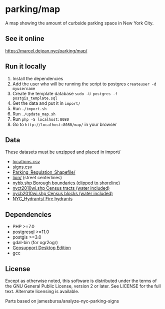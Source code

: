parking/map
================

A map showing the amount of curbside parking space in New York City.

## See it online

https://marcel.dejean.nyc/parking/map/

## Run it locally

1. Install the dependencies
2. Add the user who will be running the script to postgres `createuser -d myusername`
3. Create the template database `sudo -U postgres -f postgis_template.sql`
4. Get the data and put it in `import/`
5. Run `./import.sh`
6. Run `./update_map.sh`
7. Run `php -S localhost:8080`
8. Go to `http://localhost:8080/map/` in your browser

## Data

These datasets must be unzipped and placed in import/

 * [locations.csv](https://www1.nyc.gov/html/dot/downloads/ParkReg/locations.csv)
 * [signs.csv](https://www1.nyc.gov/html/dot/downloads/ParkReg/signs.csv)
 * [Parking_Regulation_Shapefile/](https://www1.nyc.gov/html/dot/downloads/ParkReg/Parking_Regulation_Shapefile.zip)
 * [lion/](https://www1.nyc.gov/site/planning/data-maps/open-data/dwn-lion.page) (street centerlines)
 * [nybb.shp Borough boundaries (clipped to shoreline)](https://www1.nyc.gov/site/planning/data-maps/open-data/districts-download-metadata.page)
 * [nyct2010wi.shp Census tracts (water included)](https://www1.nyc.gov/assets/planning/download/zip/data-maps/open-data/nyct2010wi_20d.zip)
 * [nycb2010wi.shp Census blocks (water included)](https://www1.nyc.gov/assets/planning/download/zip/data-maps/open-data/nycb2010wi_20d.zip)
 * [NYC_Hydrants/ Fire hydrants](https://data.cityofnewyork.us/api/geospatial/6pui-xhxz?method=export&format=Original)

## Dependencies

 * PHP >=7.0
 * postgresql >=11.0
 * postgis >=3.0
 * gdal-bin (for ogr2ogr)
 * [Geosupport Desktop Edition](https://www1.nyc.gov/site/planning/data-maps/open-data/dwn-gdelx-request.page)
 * gcc

## License

Except as otherwise noted, this software is distributed under the terms of the GNU General Public License, version 2 or later. See LICENSE for the full text. Alternate licensing is available.

Parts based on jamesbursa/analyze-nyc-parking-signs
